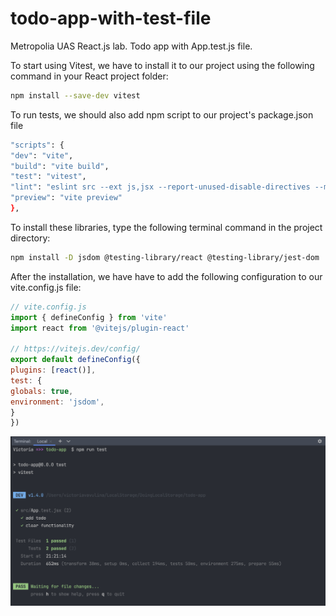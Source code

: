 # todo-app-with-test-file

Metropolia UAS React.js lab. Todo app with App.test.js file.

To start using Vitest, we have to install it to our project using the following command in your React project folder:

```bash
npm install --save-dev vitest
``` 

To run tests, we should also add npm script to our project's package.json file

```bash
"scripts": {
"dev": "vite",
"build": "vite build",
"test": "vitest",
"lint": "eslint src --ext js,jsx --report-unused-disable-directives --max-warnings 0",
"preview": "vite preview"
},
```

To install these libraries, type the following terminal command in the project directory:

```bash
npm install -D jsdom @testing-library/react @testing-library/jest-dom
```

After the installation, we have have to add the following configuration to our vite.config.js file:

```javascript
// vite.config.js
import { defineConfig } from 'vite'
import react from '@vitejs/plugin-react'

// https://vitejs.dev/config/
export default defineConfig({
plugins: [react()],
test: {
globals: true,
environment: 'jsdom',
}
})
```

<img src="./src/assets/test.png" alt="Test png"></a>
